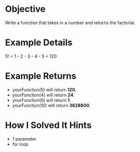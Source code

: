 # Objective

Write a function that takes in a number and returns the factorial.

# Example Details

5! = 1 - 2 - 3 - 4 - 5 = 120

# Example Returns

- yourFunction(5) will return **120**.
- yourFunction(4) will return **24**.
- yourFunction(0) will return **1**.
- yourFunction(10) will return **3628800**.

# How I Solved It Hints

- 1 parameter
- for loop
